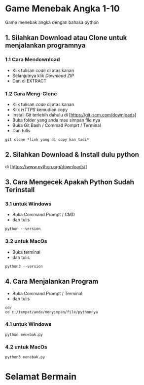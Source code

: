 # Game Menebak Angka 1-10
Game menebak angka dengan bahasa python

## 1. Silahkan Download atau Clone untuk menjalankan programnya

### 1.1 Cara Mendownload
- Klik tulisan *code* di atas kanan
- Selanjutnya klik *Download ZIP*
- Dan di EXTRACT

### 1.2 Cara Meng-Clone
- Klik tulisan *code* di atas kanan
- Klik *HTTPS* kemudian copy
- Install Git terlebih dahulu di [https://git-scm.com/downloads]
- Buka folder yang anda mau simpan file nya
- Buka Git Bash / Commad Pomprt / Terminal
- Dan tulis
``` git bash
git clone *link yang di copy kan tadi*
```

## 2. Silahkan Download & Install dulu python 
di [https://www.python.org/downloads/]

## 3. Cara Mengecek Apakah Python Sudah Terinstall 

###  3.1 untuk Windows
- Buka Command Prompt / CMD
- dan tulis 
```
python --version
```

### 3.2 untuk MacOs
- Buka terminal
- dan tulis 
```
python3 --version
```

## 4. Cara Menjalankan Program
- Buka Command Prompt / Terminal
- dan tulis 
```
cd/ 
cd c:/tempat/anda/menyimpan/file/pythonnya
 ```
 
### 4.1 untuk Windows
```
python menebak.py
```

### 4.2 untuk MacOs
```
python3 menebak.py
```

# Selamat Bermain
